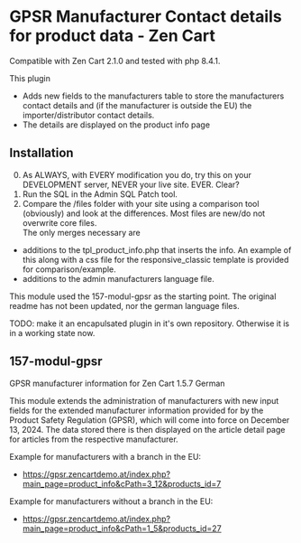 # GPSR Manufacturer Contact details for product data - Zen Cart

Compatible with Zen Cart 2.1.0 and tested with php 8.4.1.

This plugin 
- Adds new fields to the manufacturers table to store the manufacturers contact details and (if the manufacturer is outside the EU) the importer/distributor contact details.
- The details are displayed on the product info page

## Installation
0) As ALWAYS, with EVERY modification you do, try this on your DEVELOPMENT server, NEVER your live site. EVER. Clear?
1) Run the SQL in the Admin SQL Patch tool.
2) Compare the /files folder with your site using a comparison tool (obviously) and look at the differences.
Most files are new/do not overwrite core files.  
The only merges necessary are
- additions to the tpl_product_info.php that inserts the info. An example of this along with a css file for the responsive_classic template is provided for comparison/example.
- additions to the admin manufacturers language file.

This module used the 157-modul-gpsr as the starting point. The original readme has not been updated, nor the german language files.

TODO: make it an encapulsated plugin in it's own repository. Otherwise it is in a working state now.

## 157-modul-gpsr

GPSR manufacturer information for Zen Cart 1.5.7 German

This module extends the administration of manufacturers with new input fields for the extended manufacturer information provided for by the Product Safety Regulation (GPSR), which will come into force on December 13, 2024.
The data stored there is then displayed on the article detail page for articles from the respective manufacturer.

Example for manufacturers with a branch in the EU:
* https://gpsr.zencartdemo.at/index.php?main_page=product_info&cPath=3_12&products_id=7

Example for manufacturers without a branch in the EU:
* https://gpsr.zencartdemo.at/index.php?main_page=product_info&cPath=1_5&products_id=27
